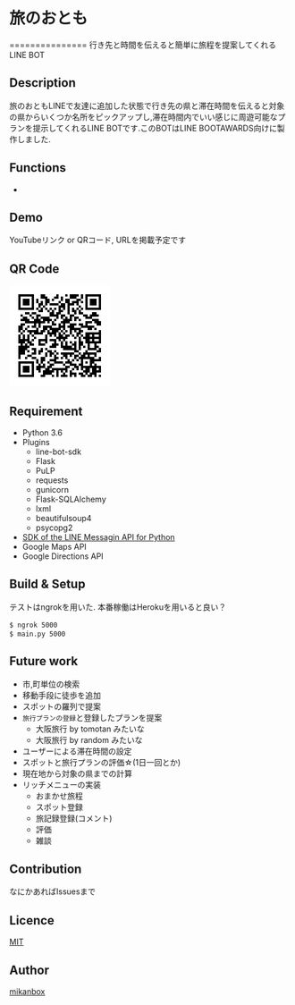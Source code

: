 # 旅のおとも
===============
行き先と時間を伝えると簡単に旅程を提案してくれるLINE BOT

## Description
旅のおともLINEで友達に追加した状態で行き先の県と滞在時間を伝えると対象の県からいくつか名所をピックアップし,滞在時間内でいい感じに周遊可能なプランを提示してくれるLINE BOTです.このBOTはLINE BOOTAWARDS向けに製作しました.

## Functions
- 

## Demo
YouTubeリンク or QRコード, URLを掲載予定です

## QR Code
![QR Code](./docs/qrcode.png "QR Code")

## Requirement
- Python 3.6
- Plugins
  - line-bot-sdk
  - Flask
  - PuLP
  - requests
  - gunicorn
  - Flask-SQLAlchemy
  - lxml
  - beautifulsoup4
  - psycopg2
- [SDK of the LINE Messagin API for Python](https://github.com/line/line-bot-sdk-python)
- Google Maps API
- Google Directions API


## Build & Setup
テストはngrokを用いた.
本番稼働はHerokuを用いると良い？
```
$ ngrok 5000
$ main.py 5000
```

## Future work
- 市,町単位の検索
- 移動手段に徒歩を追加
- スポットの羅列で提案
- `旅行プランの登録`と登録したプランを提案
  - 大阪旅行 by tomotan みたいな
  - 大阪旅行 by random みたいな
- ユーザーによる滞在時間の設定
- スポットと旅行プランの評価☆(1日一回とか)
- 現在地から対象の県までの計算
- リッチメニューの実装
  - おまかせ旅程
  - スポット登録
  - 旅記録登録(コメント)
  - 評価
  - 雑談


## Contribution
なにかあればIssuesまで

## Licence

[MIT](https://github.com/mikanbox/LineBot_Ryotei_Kun/blob/master/MIT-LICENSE.txt)

## Author

[mikanbox](https://github.com/mikanbox)
